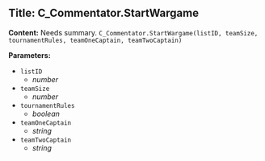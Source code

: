 ## Title: C_Commentator.StartWargame

**Content:**
Needs summary.
`C_Commentator.StartWargame(listID, teamSize, tournamentRules, teamOneCaptain, teamTwoCaptain)`

**Parameters:**
- `listID`
  - *number*
- `teamSize`
  - *number*
- `tournamentRules`
  - *boolean*
- `teamOneCaptain`
  - *string*
- `teamTwoCaptain`
  - *string*